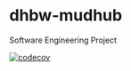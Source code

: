 # dhbw-mudhub
Software Engineering Project


[![codecov](https://codecov.io/gh/MUDHub/MUDhub/branch/develop/graph/badge.svg)](https://codecov.io/gh/MUDHub/MUDhub)

